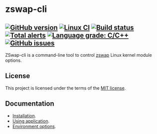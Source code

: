 # zswap-cli

[![GitHub version](https://badge.fury.io/gh/xvitaly%2Fzswap-cli.svg)](https://github.com/xvitaly/zswap-cli/releases)
[![Linux CI](https://github.com/xvitaly/zswap-cli/workflows/Linux%20CI/badge.svg)](https://github.com/xvitaly/zswap-cli/actions)
[![Build status](https://ci.appveyor.com/api/projects/status/s6a2rtv46jewxwp3?svg=true)](https://ci.appveyor.com/project/xvitaly/zswap-cli)
[![Total alerts](https://img.shields.io/lgtm/alerts/g/xvitaly/zswap-cli.svg?logo=lgtm&logoWidth=18)](https://lgtm.com/projects/g/xvitaly/zswap-cli/alerts/)
[![Language grade: C/C++](https://img.shields.io/lgtm/grade/cpp/g/xvitaly/zswap-cli.svg?logo=lgtm&logoWidth=18)](https://lgtm.com/projects/g/xvitaly/zswap-cli/context:cpp)
[![GitHub issues](https://img.shields.io/github/issues/xvitaly/zswap-cli.svg?label=issues&maxAge=180)](https://github.com/xvitaly/zswap-cli/issues)
---

ZSwap-cli is a command-line tool to control [zswap](https://github.com/torvalds/linux/blob/master/Documentation/vm/zswap.rst) Linux kernel module options.

## License

This project is licensed under the terms of the [MIT license](LICENSE).

## Documentation

  * [Installation](docs/installation.md).
  * [Using application](docs/using-application.md).
  * [Environment options](docs/environment-options.md).
